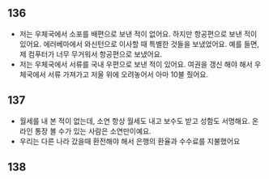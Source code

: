 ## 136
- 저는 우체국에서 소포를 배편으로 보낸 적이 없어요. 하지만 항공편으로 보낸 적이 있어요. 에러베마에서 와신턴으로 이사할 때 특별한 것들을 보냈었어요. 예를 들면, 제 컴푸터가 너무 무거워서 항공편으로 보냈어요.
- 저는 우체국에서 서류를 국내 우편으로 보낸 적이 있어요. 여권을 갱신 해야 해서 우체국에서 서류 가져가고 저울 위에 오려놓어서 아마 10불 줬어요.
## 137
* 월세를 내 본 적이 없는데, 소연 항상 월세도 내고 보수도 받고 성함도 서명해요. 온라인 통장 볼 수가 있는 사람은 소연만이예요.
* 우리는 다른 나라 갔을때 환전해야 해서 은행의 환율과 수수료를 지불했어요
## 138